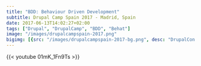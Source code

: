 ```yaml
---
title: "BDD: Behaviour Driven Development"
subtitle: Drupal Camp Spain 2017 - Madrid, Spain
date: 2017-06-13T14:02:27+02:00
tags: ["Drupal", "DrupalCamp", "BDD", "Behat"]
image: "/images/drupalcampspain-2017.png"
bigimg: [{src: "/images/drupalcampspain-2017-bg.png", desc: "DrupalCon 2020"}]
---
```


{{< youtube 01mK_1Fn9Ts >}}
